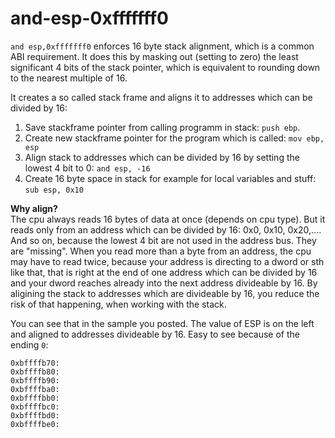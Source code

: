 # and-esp-0xfffffff0

 `and esp,0xfffffff0` enforces 16 byte stack alignment, which is a common ABI requirement. It does this by masking out \(setting to zero\) the least significant 4 bits of the stack pointer, which is equivalent to rounding down to the nearest multiple of 16.

It creates a so called stack frame and aligns it to addresses which can be divided by 16:

1. Save stackframe pointer from calling programm in stack: `push ebp`.
2. Create new stackframe pointer for the program which is called: `mov ebp, esp`
3. Align stack to addresses which can be divided by 16 by setting the lowest 4 bit to 0: `and esp, -16`
4. Create 16 byte space in stack for example for local variables and stuff: `sub esp, 0x10`

**Why align?**  
The cpu always reads 16 bytes of data at once \(depends on cpu type\). But it reads only from an address which can be divided by 16: 0x0, 0x10, 0x20,.... And so on, because the lowest 4 bit are not used in the address bus. They are "missing". When you read more than a byte from an address, the cpu may have to read twice, because your address is directing to a dword or sth like that, that is right at the end of one address which can be divided by 16 and your dword reaches already into the next address divideable by 16. By aligining the stack to addresses which are divideable by 16, you reduce the risk of that happening, when working with the stack.

You can see that in the sample you posted. The value of ESP is on the left and aligned to addresses divideable by 16. Easy to see because of the ending `0`:

```text
0xbffffb70: 
0xbffffb80: 
0xbffffb90: 
0xbffffba0: 
0xbffffbb0: 
0xbffffbc0: 
0xbffffbd0: 
0xbffffbe0:
```


